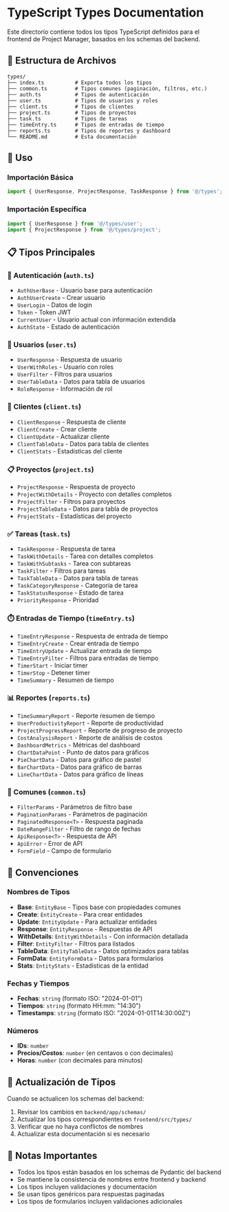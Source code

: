 # TypeScript Types Documentation

Este directorio contiene todos los tipos TypeScript definidos para el frontend de Project Manager, basados en los schemas del backend.

## 📁 Estructura de Archivos

```
types/
├── index.ts          # Exporta todos los tipos
├── common.ts         # Tipos comunes (paginación, filtros, etc.)
├── auth.ts           # Tipos de autenticación
├── user.ts           # Tipos de usuarios y roles
├── client.ts         # Tipos de clientes
├── project.ts        # Tipos de proyectos
├── task.ts           # Tipos de tareas
├── timeEntry.ts      # Tipos de entradas de tiempo
├── reports.ts        # Tipos de reportes y dashboard
└── README.md         # Esta documentación
```

## 🔧 Uso

### Importación Básica
```typescript
import { UserResponse, ProjectResponse, TaskResponse } from '@/types';
```

### Importación Específica
```typescript
import { UserResponse } from '@/types/user';
import { ProjectResponse } from '@/types/project';
```

## 📋 Tipos Principales

### 🔐 Autenticación (`auth.ts`)
- `AuthUserBase` - Usuario base para autenticación
- `AuthUserCreate` - Crear usuario
- `UserLogin` - Datos de login
- `Token` - Token JWT
- `CurrentUser` - Usuario actual con información extendida
- `AuthState` - Estado de autenticación

### 👥 Usuarios (`user.ts`)
- `UserResponse` - Respuesta de usuario
- `UserWithRoles` - Usuario con roles
- `UserFilter` - Filtros para usuarios
- `UserTableData` - Datos para tabla de usuarios
- `RoleResponse` - Información de rol

### 🏢 Clientes (`client.ts`)
- `ClientResponse` - Respuesta de cliente
- `ClientCreate` - Crear cliente
- `ClientUpdate` - Actualizar cliente
- `ClientTableData` - Datos para tabla de clientes
- `ClientStats` - Estadísticas del cliente

### 📋 Proyectos (`project.ts`)
- `ProjectResponse` - Respuesta de proyecto
- `ProjectWithDetails` - Proyecto con detalles completos
- `ProjectFilter` - Filtros para proyectos
- `ProjectTableData` - Datos para tabla de proyectos
- `ProjectStats` - Estadísticas del proyecto

### ✅ Tareas (`task.ts`)
- `TaskResponse` - Respuesta de tarea
- `TaskWithDetails` - Tarea con detalles completos
- `TaskWithSubtasks` - Tarea con subtareas
- `TaskFilter` - Filtros para tareas
- `TaskTableData` - Datos para tabla de tareas
- `TaskCategoryResponse` - Categoría de tarea
- `TaskStatusResponse` - Estado de tarea
- `PriorityResponse` - Prioridad

### ⏱️ Entradas de Tiempo (`timeEntry.ts`)
- `TimeEntryResponse` - Respuesta de entrada de tiempo
- `TimeEntryCreate` - Crear entrada de tiempo
- `TimeEntryUpdate` - Actualizar entrada de tiempo
- `TimeEntryFilter` - Filtros para entradas de tiempo
- `TimerStart` - Iniciar timer
- `TimerStop` - Detener timer
- `TimeSummary` - Resumen de tiempo

### 📊 Reportes (`reports.ts`)
- `TimeSummaryReport` - Reporte resumen de tiempo
- `UserProductivityReport` - Reporte de productividad
- `ProjectProgressReport` - Reporte de progreso de proyecto
- `CostAnalysisReport` - Reporte de análisis de costos
- `DashboardMetrics` - Métricas del dashboard
- `ChartDataPoint` - Punto de datos para gráficos
- `PieChartData` - Datos para gráfico de pastel
- `BarChartData` - Datos para gráfico de barras
- `LineChartData` - Datos para gráfico de líneas

### 🔧 Comunes (`common.ts`)
- `FilterParams` - Parámetros de filtro base
- `PaginationParams` - Parámetros de paginación
- `PaginatedResponse<T>` - Respuesta paginada
- `DateRangeFilter` - Filtro de rango de fechas
- `ApiResponse<T>` - Respuesta de API
- `ApiError` - Error de API
- `FormField` - Campo de formulario

## 🎯 Convenciones

### Nombres de Tipos
- **Base**: `EntityBase` - Tipos base con propiedades comunes
- **Create**: `EntityCreate` - Para crear entidades
- **Update**: `EntityUpdate` - Para actualizar entidades
- **Response**: `EntityResponse` - Respuestas de API
- **WithDetails**: `EntityWithDetails` - Con información detallada
- **Filter**: `EntityFilter` - Filtros para listados
- **TableData**: `EntityTableData` - Datos optimizados para tablas
- **FormData**: `EntityFormData` - Datos para formularios
- **Stats**: `EntityStats` - Estadísticas de la entidad

### Fechas y Tiempos
- **Fechas**: `string` (formato ISO: "2024-01-01")
- **Tiempos**: `string` (formato HH:mm: "14:30")
- **Timestamps**: `string` (formato ISO: "2024-01-01T14:30:00Z")

### Números
- **IDs**: `number`
- **Precios/Costos**: `number` (en centavos o con decimales)
- **Horas**: `number` (con decimales para minutos)

## 🔄 Actualización de Tipos

Cuando se actualicen los schemas del backend:

1. Revisar los cambios en `backend/app/schemas/`
2. Actualizar los tipos correspondientes en `frontend/src/types/`
3. Verificar que no haya conflictos de nombres
4. Actualizar esta documentación si es necesario

## 📝 Notas Importantes

- Todos los tipos están basados en los schemas de Pydantic del backend
- Se mantiene la consistencia de nombres entre frontend y backend
- Los tipos incluyen validaciones y documentación
- Se usan tipos genéricos para respuestas paginadas
- Los tipos de formularios incluyen validaciones adicionales 